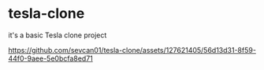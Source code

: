 # tesla-clone
it's a basic Tesla clone project



https://github.com/sevcan01/tesla-clone/assets/127621405/56d13d31-8f59-44f0-9aee-5e0bcfa8ed71

